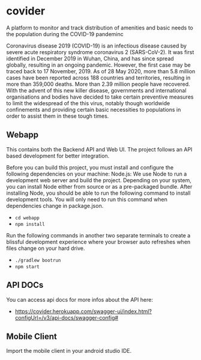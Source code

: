 # covider

A platform to monitor and track distribution of amenities and basic needs to the population during the COVID-19 pandeminc

Coronavirus disease 2019 (COVID-19) is an infectious disease caused by severe acute respiratory syndrome coronavirus 2 (SARS-CoV-2). It was first identified in December 2019 in Wuhan, China, and has since spread globally, resulting in an ongoing pandemic. However, the first case may be traced back to 17 November, 2019. As of 28 May 2020, more than 5.8 million cases have been reported across 188 countries and territories, resulting in more than 359,000 deaths. More than 2.39 million people have recovered. With the advent of this new killer disease, governments and international organisations and bodies have decided to take certain preventive measures to limit the widespread of the this virus, notably though worldwide confinements and providing certain basic necessities to populations in order to assist them in these tough times.

## Webapp

This contains both the Backend API and Web UI. The project follows an API based development for better integration.

Before you can build this project, you must install and configure the following dependencies on your machine: 
Node.js: We use Node to run a development web server and build the project. Depending on your system, you can install Node
either from source or as a pre-packaged bundle. 
After installing Node, you should be able to run the following command to install development tools. You will only need to run this
command when dependencies change in package.json. 
- `cd webapp`
- `npm install`

Run the following commands in another two separate terminals to create a blissful development experience where your browser auto
refreshes when files change on your hard drive. 
- `./gradlew bootrun`
- `npm start`

## API DOCs
You can access api docs for more infos about the API here:
- https://covider.herokuapp.com/swagger-ui/index.html?configUrl=/v3/api-docs/swagger-config#

## Mobile Client

Import the mobile client in your android studio IDE.